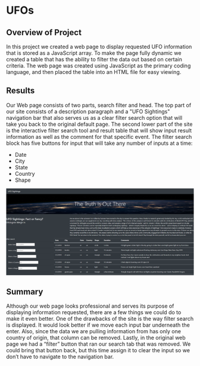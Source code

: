  
# UFOs

## Overview of Project
In this project we created a web page to display requested UFO information that is stored as a JavaScript array. To make the page fully dynamic we created a table that has the ability to filter the data out based on certain criteria. The web page was created using JavaScript as the primary coding language, and then placed the table into an HTML file for easy viewing.

## Results
Our Web page consists of two parts, search filter and head. The top part of our site consists of a description paragraph and a "UFO Sightings" navigation bar that also serves us as a clear filter search option that will take you back to the original default page. The second lower part of the site is the interactive filter search tool and result table that will show input result information as well as the comment for that specific event. The filter search block has five buttons for input that will take any number of inputs at a time:

 - Date
 - City
 - State
 - Country
 - Shape

![Screenshot](https://github.com/kossakova/UFOs/blob/main/Static/IMG/Screenshot.png)

## Summary

Although our web page looks professional and serves its purpose of displaying information requested, there are a few things we could do to make it even better. One of the drawbacks of the site is the way filter search is displayed. It would look better if we move each input bar underneath the enter. Also, since the data we are pulling information from has only one country of origin, that column can be removed. Lastly, in the original web page we had a “filter” button that ran our search tab that was removed. We could bring that button back, but this time assign it to clear the input so we don’t have to navigate to the navigation bar. 
